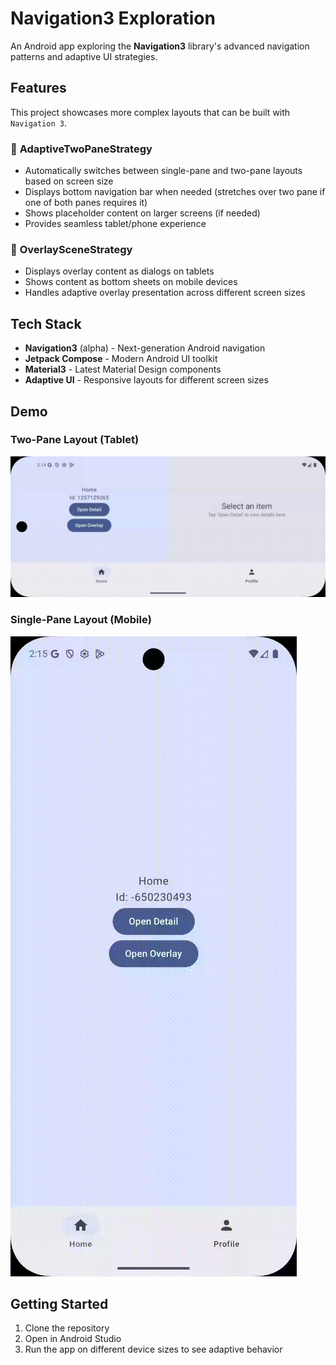 # Navigation3 Exploration

An Android app exploring the **Navigation3** library's advanced navigation patterns and adaptive UI strategies.

## Features

This project showcases more complex layouts that can be built with `Navigation 3`. 

### 🎯 **AdaptiveTwoPaneStrategy**
- Automatically switches between single-pane and two-pane layouts based on screen size
- Displays bottom navigation bar when needed (stretches over two pane if one of both panes requires it)
- Shows placeholder content on larger screens (if needed)
- Provides seamless tablet/phone experience

### 🔄 **OverlaySceneStrategy** 
- Displays overlay content as dialogs on tablets
- Shows content as bottom sheets on mobile devices
- Handles adaptive overlay presentation across different screen sizes

## Tech Stack

- **Navigation3** (alpha) - Next-generation Android navigation
- **Jetpack Compose** - Modern Android UI toolkit
- **Material3** - Latest Material Design components
- **Adaptive UI** - Responsive layouts for different screen sizes

## Demo

### Two-Pane Layout (Tablet)
![Two-Pane Demo](docs/twopane.gif)

### Single-Pane Layout (Mobile)
![Single-Pane Demo](docs/singlepane.gif)

## Getting Started

1. Clone the repository
2. Open in Android Studio
3. Run the app on different device sizes to see adaptive behavior
